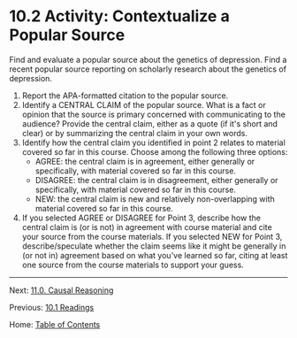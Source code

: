 # 10.2 Activity: Contextualize a Popular Source

Find and evaluate a popular source about the genetics of depression. Find a recent popular source reporting on scholarly research about the genetics of depression. 
1. Report the APA-formatted citation to the popular source.
2. Identify a CENTRAL CLAIM of the popular source. What is a fact or opinion that the source is primary concerned with communicating to the audience? Provide the central claim, either as a quote (if it's short and clear) or by summarizing the central claim in your own words.
3. Identify how the central claim you identified in point 2 relates to material covered so far in this course. Choose among the following three options:
	- AGREE: the central claim is in agreement, either generally or specifically, with material covered so far in this course.
	- DISAGREE: the central claim is in disagreement, either generally or specifically, with material covered so far in this course.
	- NEW: the central claim is new and relatively non-overlapping with material covered so far in this course.
4. If you selected AGREE or DISAGREE for Point 3, describe how the central claim is (or is not) in agreement with course material and cite your source from the course materials. If you selected NEW for Point 3, describe/speculate whether the claim seems like it might be generally in (or not in) agreement based on what you've learned so far, citing at least one source from the course materials to support your guess.

--------

Next: [11.0. Causal Reasoning](../ch11/11.0_causal_reasoning.md)

Previous: [10.1 Readings](10.1_readings.md)

Home: [Table of Contents](../README.md)
